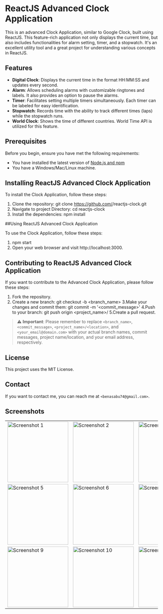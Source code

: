 

# ReactJS Advanced Clock Application

This is an advanced Clock Application, similar to Google Clock, built using ReactJS. This feature-rich application not only displays the current time, but also includes functionalities for alarm setting, timer, and a stopwatch. It's an excellent utility tool and a great project for understanding various concepts in ReactJS.

## Features

- **Digital Clock**: Displays the current time in the format HH:MM:SS and updates every second.
- **Alarm**: Allows scheduling alarms with customizable ringtones and labels. It also provides an option to pause the alarms.
- **Timer**: Facilitates setting multiple timers simultaneously. Each timer can be labeled for easy identification.
- **Stopwatch**: Records time with the ability to track different times (laps) while the stopwatch runs.
- **World Clock**: Shows the time of different countries. World Time API is utilized for this feature.
  
## Prerequisites

Before you begin, ensure you have met the following requirements:

- You have installed the latest version of [Node.js and npm](https://nodejs.org/en/download/)
- You have a Windows/Mac/Linux machine.

## Installing ReactJS Advanced Clock Application

To install the Clock Application, follow these steps:

1. Clone the repository:          git clone https://github.com/<Ben-A-Sabu>/reactjs-clock.git
2. Navigate to project Directory: cd reactjs-clock
3. Install the dependencies:      npm install

##Using ReactJS Advanced Clock Application


To use the Clock Application, follow these steps:

1. npm start
2. Open your web browser and visit http://localhost:3000.

## Contributing to ReactJS Advanced Clock Application

If you want to contribute to the Advanced Clock Application, please follow these steps:

1. Fork the repository.
2. Create a new branch:                git checkout -b <branch_name>
3.Make your changes and commit them:   git commit -m '<commit_message>'
4.Push to your branch:                git push origin <project_name>/<location>
5.Create a pull request.

> :warning: **Important**: Please remember to replace `<branch_name>`, `<commit_message>`, `<project_name>/<location>`, and `<your_email@domain.com>` with your actual branch names, commit messages, project name/location, and your email address, respectively.


## License

This project uses the MIT License.

## Contact

If you want to contact me, you can reach me at `<benasabu74@gmail.com>`.






  



## Screenshots

<table>
  <tr>
    <td>
      <img src="https://github.com/Ben-A-Sabu/clock/assets/88230486/649bc08b-2607-466f-a3a6-3a5d66b5e73a" alt="Screenshot 1" width="200"/>
    </td>
    <td>
      <img src="https://github.com/Ben-A-Sabu/clock/assets/88230486/4037973c-d4a3-4a78-a5e0-6ad9a8a5256f" alt="Screenshot 2" width="200"/>
    </td>
    <td>
      <img src="https://github.com/Ben-A-Sabu/clock/assets/88230486/9b813fd0-80fa-4fba-b8d3-8faeb1aada2c" alt="Screenshot 3" width="200"/>
    </td>
    <td>
      <img src="https://github.com/Ben-A-Sabu/clock/assets/88230486/0e5c2756-715e-4217-a3b7-9d18aed9a61a" alt="Screenshot 4" width="200"/>
    </td>
  </tr>
  <tr>
    <td>
      <img src="https://github.com/Ben-A-Sabu/clock/assets/88230486/b5505ac3-1be2-40a2-9b57-e7c81c4d6e71" alt="Screenshot 5" width="200"/>
    </td>
    <td>
      <img src="https://github.com/Ben-A-Sabu/clock/assets/88230486/87196b57-20bb-4522-b2bd-53ddf26ff041" alt="Screenshot 6" width="200"/>
    </td>
    <td>
      <img src="https://github.com/Ben-A-Sabu/clock/assets/88230486/f6e5b1d8-281e-4d1d-b72e-89ea4a57a813" alt="Screenshot 7" width="200"/>
    </td>
    <td>
      <img src="https://github.com/Ben-A-Sabu/clock/assets/88230486/3dad3488-5f2c-410e-b990-9934d043519e" alt="Screenshot 8" width="200"/>
    </td>
  </tr>
  <tr>
    <td>
      <img src="https://github.com/Ben-A-Sabu/clock/assets/88230486/56db42fe-4967-471e-b4c0-fbf836b18b6f" alt="Screenshot 9" width="200"/>
    </td>
    <td>
      <img src="https://github.com/Ben-A-Sabu/clock/assets/88230486/e9a6c3d6-14a4-407e-9783-d182d3c7b075" alt="Screenshot 10" width="200"/>
    </td>
    <td>
      <img src="https://github.com/Ben-A-Sabu/clock/assets/88230486/223ea8c9-cf89-4b89-b547-720ddcb1ec71" alt="Screenshot 11" width="200"/>
    </td>
    <td>
      <img src="https://github.com/Ben-A-Sabu/clock/assets/88230486/859dccd5-d715-4d08-b24f-08d1d7681ed3" alt="Screenshot 12" width="200"/>
    </td>
  </tr>
</table>

